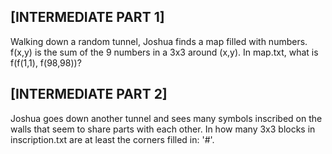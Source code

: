## [INTERMEDIATE PART 1]

Walking down a random tunnel, Joshua finds a map filled with numbers. f(x,y) is the sum of the 9 numbers in a 3x3 around (x,y). In map.txt, what is f(f(1,1), f(98,98))?

## [INTERMEDIATE PART 2]

Joshua goes down another tunnel and sees many symbols inscribed on the walls that seem to share parts with each other. In how many 3x3 blocks in inscription.txt are at least the corners filled in: '#'.